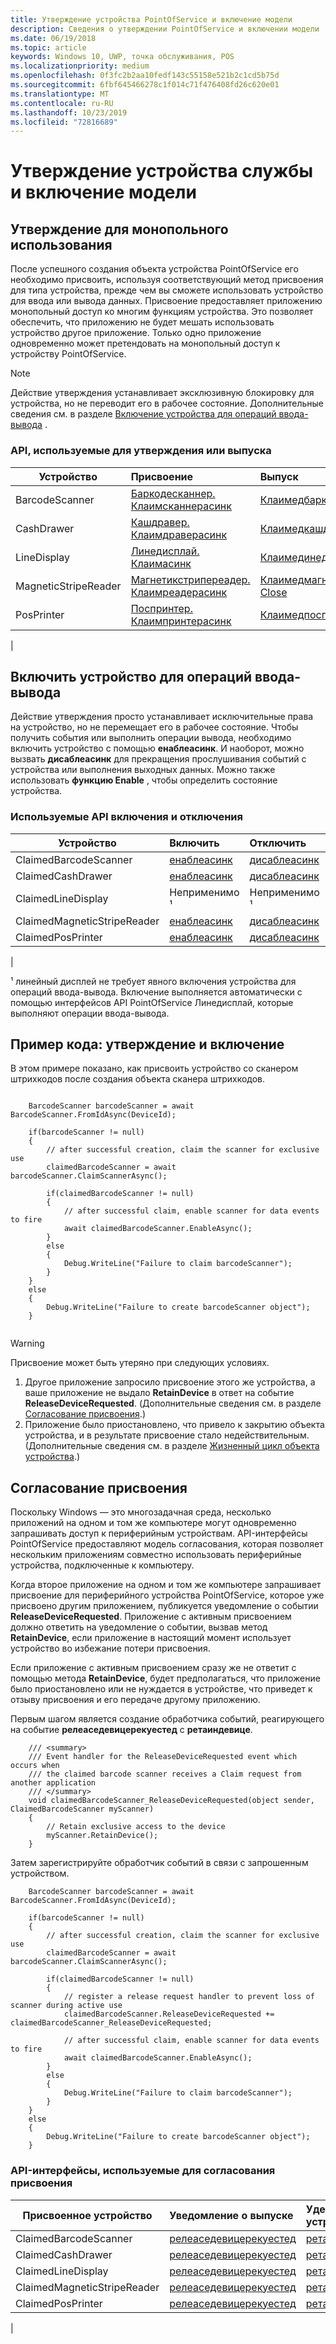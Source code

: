 ```yaml
---
title: Утверждение устройства PointOfService и включение модели
description: Сведения о утверждении PointOfService и включении модели
ms.date: 06/19/2018
ms.topic: article
keywords: Windows 10, UWP, точка обслуживания, POS
ms.localizationpriority: medium
ms.openlocfilehash: 0f3fc2b2aa10fedf143c55158e521b2c1cd5b75d
ms.sourcegitcommit: 6fbf645466278c1f014c71f476408fd26c620e01
ms.translationtype: MT
ms.contentlocale: ru-RU
ms.lasthandoff: 10/23/2019
ms.locfileid: "72816689"
---
```

# <a name="point-of-service-device-claim-and-enable-model"></a>Утверждение устройства службы и включение модели

## <a name="claiming-for-exclusive-use"></a>Утверждение для монопольного использования

После успешного создания объекта устройства PointOfService его необходимо присвоить, используя соответствующий метод присвоения для типа устройства, прежде чем вы сможете использовать устройство для ввода или вывода данных.  Присвоение предоставляет приложению монопольный доступ ко многим функциям устройства. Это позволяет обеспечить, что приложению не будет мешать использовать устройство другое приложение.  Только одно приложение одновременно может претендовать на монопольный доступ к устройству PointOfService. 

> [!Note]
> Действие утверждения устанавливает эксклюзивную блокировку для устройства, но не переводит его в рабочее состояние.  Дополнительные сведения см. в разделе [Включение устройства для операций ввода-вывода](#enable-device-for-io-operations) .

### <a name="apis-used-to-claim--release"></a>API, используемые для утверждения или выпуска

|Устройство|Присвоение | Выпуск | 
|-|:-|:-|
|BarcodeScanner | [Баркодесканнер. Клаимсканнерасинк](https://docs.microsoft.com/uwp/api/windows.devices.pointofservice.barcodescanner.claimscannerasync) | [Клаимедбаркодесканнер. Close](https://docs.microsoft.com/uwp/api/windows.devices.pointofservice.claimedbarcodescanner.close) |
|CashDrawer | [Кашдравер. Клаимдраверасинк](https://docs.microsoft.com/uwp/api/windows.devices.pointofservice.cashdrawer.claimdrawerasync) | [Клаимедкашдравер. Close](https://docs.microsoft.com/uwp/api/windows.devices.pointofservice.claimedcashdrawer.close) | 
|LineDisplay | [Линедисплай. Клаимасинк](https://docs.microsoft.com/uwp/api/windows.devices.pointofservice.linedisplay.claimasync) |  [Клаимединедисплай. Close](https://docs.microsoft.com/uwp/api/windows.devices.pointofservice.claimedlinedisplay.close) | 
|MagneticStripeReader | [Магнетикстрипереадер. Клаимреадерасинк](https://docs.microsoft.com/uwp/api/windows.devices.pointofservice.magneticstripereader.claimreaderasync) |  [Клаимедмагнетикстрипереадер. Close](https://docs.microsoft.com/uwp/api/windows.devices.pointofservice.claimedmagneticstripereader.close) | 
|PosPrinter | [Поспринтер. Клаимпринтерасинк](https://docs.microsoft.com/uwp/api/windows.devices.pointofservice.posprinter.claimprinterasync) |  [Клаимедпоспринтер. Close](https://docs.microsoft.com/uwp/api/windows.devices.pointofservice.claimedposprinter.close) | 
 | 

## <a name="enable-device-for-io-operations"></a>Включить устройство для операций ввода-вывода

Действие утверждения просто устанавливает исключительные права на устройство, но не перемещает его в рабочее состояние.  Чтобы получить события или выполнить операции вывода, необходимо включить устройство с помощью **енаблеасинк**.  И наоборот, можно вызвать **дисаблеасинк** для прекращения прослушивания событий с устройства или выполнения выходных данных.  Можно также использовать **функцию Enable** , чтобы определить состояние устройства.

### <a name="apis-used-enable--disable"></a>Используемые API включения и отключения

| Устройство | Включить | Отключить | IsEnabled? |
|-|:-|:-|:-|
|ClaimedBarcodeScanner | [енаблеасинк](https://docs.microsoft.com/uwp/api/windows.devices.pointofservice.claimedbarcodescanner.enableasync) | [дисаблеасинк](https://docs.microsoft.com/uwp/api/windows.devices.pointofservice.claimedbarcodescanner.disableasync) | [IsEnabled](https://docs.microsoft.com/uwp/api/windows.devices.pointofservice.claimedbarcodescanner.isenabled) | 
|ClaimedCashDrawer | [енаблеасинк](https://docs.microsoft.com/uwp/api/windows.devices.pointofservice.claimedcashdrawer.enableasync) | [дисаблеасинк](https://docs.microsoft.com/uwp/api/windows.devices.pointofservice.claimedcashdrawer.disableasync) | [IsEnabled](https://docs.microsoft.com/uwp/api/windows.devices.pointofservice.claimedcashdrawer.isenabled) |
|ClaimedLineDisplay | Неприменимо ¹ | Неприменимо ¹ | Неприменимо ¹ | 
|ClaimedMagneticStripeReader | [енаблеасинк](https://docs.microsoft.com/uwp/api/windows.devices.pointofservice.claimedmagneticstripereader.enableasync) | [дисаблеасинк](https://docs.microsoft.com/uwp/api/windows.devices.pointofservice.claimedmagneticstripereader.disableasync) | [IsEnabled](https://docs.microsoft.com/uwp/api/windows.devices.pointofservice.claimedmagneticstripereader.isenabled) |  
|ClaimedPosPrinter | [енаблеасинк](https://docs.microsoft.com/uwp/api/windows.devices.pointofservice.claimedposprinter.enableasync) | [дисаблеасинк](https://docs.microsoft.com/uwp/api/windows.devices.pointofservice.claimedposprinter.disableasync) | [IsEnabled](https://docs.microsoft.com/uwp/api/windows.devices.pointofservice.claimedposprinter.isenabled) |
|

¹ линейный дисплей не требует явного включения устройства для операций ввода-вывода.  Включение выполняется автоматически с помощью интерфейсов API PointOfService Линедисплай, которые выполняют операции ввода-вывода.

## <a name="code-sample-claim-and-enable"></a>Пример кода: утверждение и включение

В этом примере показано, как присвоить устройство со сканером штрихкодов после создания объекта сканера штрихкодов.

```Csharp

    BarcodeScanner barcodeScanner = await BarcodeScanner.FromIdAsync(DeviceId);

    if(barcodeScanner != null)
    {
        // after successful creation, claim the scanner for exclusive use 
        claimedBarcodeScanner = await barcodeScanner.ClaimScannerAsync();

        if(claimedBarcodeScanner != null)
        {
            // after successful claim, enable scanner for data events to fire
            await claimedBarcodeScanner.EnableAsync();
        }
        else
        {
            Debug.WriteLine("Failure to claim barcodeScanner");
        }
    }
    else
    {
        Debug.WriteLine("Failure to create barcodeScanner object");
    }
    
```

> [!Warning]
> Присвоение может быть утеряно при следующих условиях.
> 1. Другое приложение запросило присвоение этого же устройства, а ваше приложение не выдало **RetainDevice** в ответ на событие **ReleaseDeviceRequested**.  (Дополнительные сведения см. в разделе [Согласование присвоения](#Claim-negotiation).)
> 2. Приложение было приостановлено, что привело к закрытию объекта устройства, и в результате присвоение стало недействительным. (Дополнительные сведения см. в разделе [Жизненный цикл объекта устройства](pos-basics-deviceobject.md#device-object-lifecycle).)


## <a name="claim-negotiation"></a>Согласование присвоения

Поскольку Windows — это многозадачная среда, несколько приложений на одном и том же компьютере могут одновременно запрашивать доступ к периферийным устройствам.  API-интерфейсы PointOfService предоставляют модель согласования, которая позволяет нескольким приложениям совместно использовать периферийные устройства, подключенные к компьютеру.

Когда второе приложение на одном и том же компьютере запрашивает присвоение для периферийного устройства PointOfService, которое уже присвоено другим приложением, публикуется уведомление о событии **ReleaseDeviceRequested**. Приложение с активным присвоением должно ответить на уведомление о событии, вызвав метод **RetainDevice**, если приложение в настоящий момент использует устройство во избежание потери присвоения. 

Если приложение с активным присвоением сразу же не ответит с помощью метода **RetainDevice**, будет предполагаться, что приложение было приостановлено или не нуждается в устройстве, что приведет к отзыву присвоения и его передаче другому приложению. 

Первым шагом является создание обработчика событий, реагирующего на событие **релеаседевицерекуестед** с **ретаиндевице**.  

```Csharp
    /// <summary>
    /// Event handler for the ReleaseDeviceRequested event which occurs when 
    /// the claimed barcode scanner receives a Claim request from another application
    /// </summary>
    void claimedBarcodeScanner_ReleaseDeviceRequested(object sender, ClaimedBarcodeScanner myScanner)
    {
        // Retain exclusive access to the device
        myScanner.RetainDevice();
    }
```

Затем зарегистрируйте обработчик событий в связи с запрошенным устройством.

```Csharp
    BarcodeScanner barcodeScanner = await BarcodeScanner.FromIdAsync(DeviceId);

    if(barcodeScanner != null)
    {
        // after successful creation, claim the scanner for exclusive use 
        claimedBarcodeScanner = await barcodeScanner.ClaimScannerAsync();

        if(claimedBarcodeScanner != null)
        {
            // register a release request handler to prevent loss of scanner during active use
            claimedBarcodeScanner.ReleaseDeviceRequested += claimedBarcodeScanner_ReleaseDeviceRequested;

            // after successful claim, enable scanner for data events to fire
            await claimedBarcodeScanner.EnableAsync();          
        }
        else
        {
            Debug.WriteLine("Failure to claim barcodeScanner");
        }
    }
    else
    {
        Debug.WriteLine("Failure to create barcodeScanner object");
    }
```



### <a name="apis-used-for-claim-negotiation"></a>API-интерфейсы, используемые для согласования присвоения

|Присвоенное устройство|Уведомление о выпуске| Удержание устройства |
|-|:-|:-|
|ClaimedBarcodeScanner | [релеаседевицерекуестед](https://docs.microsoft.com/uwp/api/windows.devices.pointofservice.claimedbarcodescanner.releasedevicerequested) | [ретаиндевице](https://docs.microsoft.com/uwp/api/windows.devices.pointofservice.claimedbarcodescanner.retaindevice)
|ClaimedCashDrawer | [релеаседевицерекуестед](https://docs.microsoft.com/uwp/api/windows.devices.pointofservice.claimedcashdrawer.releasedevicerequested) | [ретаиндевице](https://docs.microsoft.com/uwp/api/windows.devices.pointofservice.claimedcashdrawer.retaindevice)
|ClaimedLineDisplay | [релеаседевицерекуестед](https://docs.microsoft.com/uwp/api/windows.devices.pointofservice.claimedlinedisplay.releasedevicerequested) | [ретаиндевице](https://docs.microsoft.com/uwp/api/windows.devices.pointofservice.claimedlinedisplay.retaindevice)
|ClaimedMagneticStripeReader | [релеаседевицерекуестед](https://docs.microsoft.com/uwp/api/windows.devices.pointofservice.claimedmagneticstripereader.releasedevicerequested) | [ретаиндевице](https://docs.microsoft.com/uwp/api/windows.devices.pointofservice.claimedlinedisplay.retaindevice)
|ClaimedPosPrinter | [релеаседевицерекуестед](https://docs.microsoft.com/uwp/api/windows.devices.pointofservice.claimedposprinter.releasedevicerequested) | [ретаиндевице](https://docs.microsoft.com/uwp/api/windows.devices.pointofservice.claimedposprinter.retaindevice)
|
